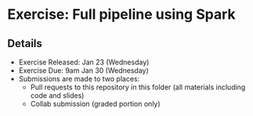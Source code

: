 # Exercise: Full pipeline using Spark

## Details
* Exercise Released: Jan 23 (Wednesday)
* Exercise Due: 9am Jan 30 (Wednesday)
* Submissions are made to two places:
  * Pull requests to this repository in this folder (all materials including code and slides)
  * Collab submission (graded portion only)
